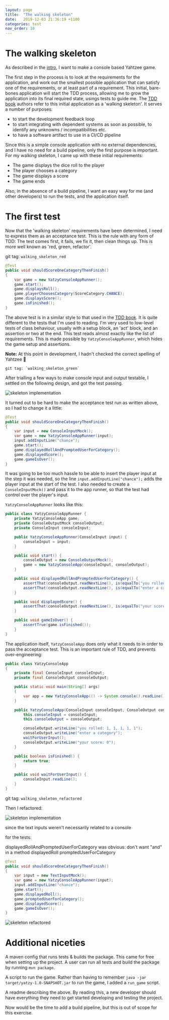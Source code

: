 ```yaml
---
layout: page
title:  "The walking skeleton"
date:   2019-12-03 21:36:19 +1100
categories: test
nav_order: 10
---
```


# The walking skeleton

As described in the [intro](/pages/00_intro.html), I want to make a console
based Yahtzee game.

The first step in the process is to look at the requirements for the
application, and work out the smallest possible application that can satisfy one
of the requirements, or at least part of a requirement. This initial, bare-bones
application will start the TDD process, allowing me to grow the application into
its final required state, usings tests to guide me. The [TDD book][1] authors
refer to this initial application as a 'walking skeleton'. It serves a number of
purposes:

- to start the development feedback loop
- to start integrating with dependent systems as soon as possible, to identify
  any unknowns / incompatibilities etc.
- to have a software artifact to use in a CI/CD pipeline

Since this is a simple console application with no external dependencies, and I
have no need for a build pipeline, only the first purpose is important. For my
walking skeleton, I came up with these initial requirements:

- The game displays the dice roll to the player
- The player chooses a category
- The game displays a score
- The game ends

Also, in the absence of a build pipeline, I want an easy way for me (and other
developers) to run the tests, and the application itself.


# The first test

Now that the 'walking skeleton' requirements have been determined, I need to
express them as an acceptance test. This is the rule with any form of TDD: The
test comes first, it fails, we fix it, then clean things up. This is more well
known as 'red, green, refactor'.

git tag: `walking_skeleton_red`

```java
@Test
public void shouldScoreOneCategoryThenFinish()
{
    var game = new YatzyConsoleAppRunner();
    game.start();
    game.displaysRoll();
    game.playerChoosesCategory(ScoreCategory.CHANCE);
    game.displaysScore();
    game.isFinished();
}
```

The above test is in a similar style to that used in the [TDD book][1]. It is
quite different to the tests that I'm used to reading. I'm very used to
low-level tests of class behaviour, usually with a setup block, an 'act' block,
and an assertion or two at the end. This test reads almost exactly like the list
of requirements. This is made possible by `YatzyConsoleAppRunner`, which hides
the game setup and assertions.

**Note:** At this point in development, I hadn't checked the correct spelling
          of Yahtzee :facepalm:

    git tag: `walking_skeleton_green`

After trialling a few ways to make console input and output testable, I settled
on the following design, and got the test passing.

![skeleton implementation](./img/walking_skeleton_green.svg)

It turned out to be hard to make the acceptance test run as written above, so I
had to change it a little:

```java
@Test
public void shouldScoreOneCategoryThenFinish()
{
    var input = new ConsoleInputMock();
    var game = new YatzyConsoleAppRunner(input);
    input.addInputLine("chance");
    game.start();
    game.displayedRollAndPromptedUserForCategory();
    game.displayedScore();
    game.gameIsOver();
}
```

It was going to be too much hassle to be able to insert the player input at the
step it was needed, so the line `input.addInputLine("chance");` adds the player
input at the start of the test. I also needed to create a `ConsoleInputMock()`
and pass it to the app runner, so that the test had control over the player's
input.

`YatzyConsoleAppRunner` looks like this:

```java
public class YatzyConsoleAppRunner {
    private YatzyConsoleApp game;
    private ConsoleOutputMock consoleOutput;
    private ConsoleInput consoleInput;

    public YatzyConsoleAppRunner(ConsoleInput input) {
        consoleInput = input;
    }

    public void start() {
        consoleOutput = new ConsoleOutputMock();
        game = new YatzyConsoleApp(consoleInput, consoleOutput);
    }

    public void displayedRollAndPromptedUserForCategory() {
        assertThat(consoleOutput.readNextLine(), is(equalTo("you rolled: 1, 1, 1, 1, 1")));
        assertThat(consoleOutput.readNextLine(), is(equalTo("enter a category")));
    }

    public void displayedScore() {
        assertThat(consoleOutput.readNextLine(), is(equalTo("your score: 0")));
    }

    public void gameIsOver() {
        assertTrue(game.isFinished());
    }
}
```

The application itself, `YatzyConsoleApp` does only what it needs to in order
to pass the acceptance test. This is an important rule of TDD, and prevents
over-engineering:

```java
public class YatzyConsoleApp
{
    private final ConsoleInput consoleInput;
    private final ConsoleOutput consoleOutput;

    public static void main(String[] args)
    {
        var app = new YatzyConsoleApp(() -> System.console().readLine(), System.out::println);
    }

    public YatzyConsoleApp(ConsoleInput consoleInput, ConsoleOutput consoleOutput) {
        this.consoleInput = consoleInput;
        this.consoleOutput = consoleOutput;

        consoleOutput.writeLine("you rolled: 1, 1, 1, 1, 1");
        consoleOutput.writeLine("enter a category");
        waitForUserInput();
        consoleOutput.writeLine("your score: 0");
    }

    public boolean isFinished() {
        return true;
    }

    public void waitForUserInput() {
        consoleInput.readLine();
    }
}
```

git tag: `walking_skeleton_refactored`

Then I refactored:

![skeleton implementation](./img/walking_skeleton_refactored.svg)

since the text inputs weren't necessarily related to a console

for the tests:

displayedRollAndPromptedUserForCategory was obvious: don't want "and" in a method
displayedRoll
promptedUserForCategory

```java
@Test
public void shouldScoreOneCategoryThenFinish()
{
    var input = new TextInputMock();
    var game = new YatzyConsoleAppRunner(input);
    input.addInputLine("chance");
    game.start();
    game.displayedRoll();
    game.promptedUserForCategory();
    game.displayedScore();
    game.gameIsOver();
}
```

![skeleton refactored](./img/walking_skeleton_refactored.svg)


# Additional niceties

A maven config that runs tests & builds the package. This came for free when
setting up the project. A user can run all tests and build the package by running
`mvn package`.

A script to run the game. Rather than having to remember
`java -jar target/yatzy-1.0-SNAPSHOT.jar` to run the game, I added a `run_game`
script.

A readme describing the above. By reading this, a new developer should have everything
they need to get started developing and testing the project.

Now would be the time to add a build pipeline, but this is out of scope for this exercise.


[1]: http://www.growing-object-oriented-software.com/
